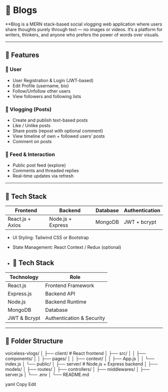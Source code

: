 # 📝 Blogs

**Blog is a MERN stack-based social vlogging web application where users share thoughts purely through text — no images or videos. It’s a platform for writers, thinkers, and anyone who prefers the power of words over visuals.

---

## 🚀 Features

### 👥 User
- User Registration & Login (JWT-based)
- Edit Profile (username, bio)
- Follow/Unfollow other users
- View followers and following lists

### 📝 Vlogging (Posts)
- Create and publish text-based posts
- Like / Unlike posts
- Share posts (repost with optional comment)
- View timeline of own + followed users’ posts
- Comment on posts

### 📖 Feed & Interaction
- Public post feed (explore)
- Comments and threaded replies
- Real-time updates via refresh

---

## 🧰 Tech Stack

| Frontend            | Backend             | Database  | Authentication |
|---------------------|---------------------|-----------|----------------|
| React.js + Axios    | Node.js + Express   | MongoDB   | JWT + bcrypt   |

- UI Styling: Tailwind CSS or Bootstrap
- State Management: React Context / Redux (optional)

- ## 🧰 Tech Stack

| Technology     | Role                     |
|----------------|--------------------------|
| React.js       | Frontend Framework        |
| Express.js     | Backend API               |
| Node.js        | Backend Runtime           |
| MongoDB        | Database                  |
| JWT & Bcrypt   | Authentication & Security |


---

## 📁 Folder Structure

voiceless-vlogs/
│
├── client/ # React frontend
│ ├── src/
│ │ ├── components/
│ │ ├── pages/
│ │ ├── context/
│ │ ├── App.js
│ │ └── index.js
│ └── public/
│
├── server/ # Node.js + Express backend
│ ├── models/
│ ├── routes/
│ ├── controllers/
│ ├── middlewares/
│ ├── server.js
│ └── .env
│
└── README.md

yaml
Copy
Edit
